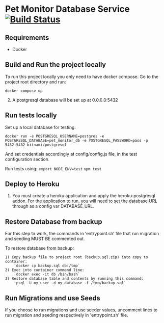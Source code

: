 # Pet Monitor Database Service [![Build Status](https://app.travis-ci.com/PetMonitor/pet-monitor-db-service.svg?branch=master)](https://app.travis-ci.com/PetMonitor/pet-monitor-db-service)

## Requirements

- Docker

## Build and Run the project locally

To run this project locally you only need to have docker compose. Go to the project root directory and run:

`docker compose up`

2. A postgresql database will be set up at 0.0.0.0:5432

## Run tests locally

Set up a local database for testing:

`docker run -e POSTGRESQL_USERNAME=postgres -e POSTGRESQL_DATABASE=pet_monitor_db -e POSTGRESQL_PASSWORD=pass -p 5432:5432 bitnami/postgresql`

And set credentials accordingly at config/config.js file, in the test configuration section.

Run tests using:
`export NODE_ENV=test`
`npm test`

## Deploy to Heroku

1. You must create a heroku application and apply the heroku-postgresql addon. For the application to run, you will need to set the database URL through as a config var DATABASE_URL.

## Restore Database from backup

For this step to work, the commands in 'entrypoint.sh' file that run migration and seeding MUST BE commented out. 

To restore database from backup:

    1) Copy backup file to project root (backup.sql.zip) into copy to container:
        `docker cp backup.sql db:/tmp`
    2) Exec into container command line:
        `docker exec -it db /bin/bash`
    3) Restore database table and contents by running this command:
        `psql -U my_user -d my_database -f /tmp/backup.sql`

## Run Migrations and use Seeds

If you choose to run migrations and use seeder values, uncomment lines to run
migration and seeding respectively in 'entrypoint.sh' file.
